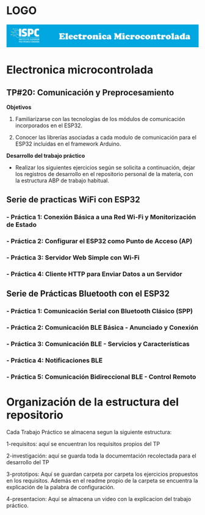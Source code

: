 # LOGO
![alt text](../rsc/visuales/LOGO.png)

# **Electronica microcontrolada**

## TP#20: Comunicación y Preprocesamiento

**Objetivos**

1. Familiarizarse con las tecnologías de los módulos de comunicación incorporados en el ESP32.

2. Conocer las librerías asociadas a cada modulo de comunicación para el ESP32 incluidas en el framework Arduino.

 **Desarrollo del trabajo práctico**  

- Realizar los siguientes ejercicios según se solicita a continuación, dejar los registros de desarrollo en el repositorio personal de la materia, con la estructura ABP de trabajo habitual.
  
## Serie de practicas WiFi con ESP32  

### - Práctica 1: Conexión Básica a una Red Wi-Fi y Monitorización de Estado  
### - Práctica 2: Configurar el ESP32 como Punto de Acceso (AP)  
### - Práctica 3: Servidor Web Simple con Wi-Fi  
### - Práctica 4: Cliente HTTP para Enviar Datos a un Servidor  

## Serie de Prácticas Bluetooth con el ESP32    
### - Práctica 1: Comunicación Serial con Bluetooth Clásico (SPP)  
### - Práctica 2: Comunicación BLE Básica - Anunciado y Conexión  
### - Práctica 3: Comunicación BLE - Servicios y Características  
### - Práctica 4: Notificaciones BLE  
### - Práctica 5: Comunicación Bidireccional BLE - Control Remoto  

 
# Organización de la estructura del repositorio

Cada Trabajo Práctico se almacena segun la siguiente estructura:


1-requisitos: aquí se encuentran los requisitos propios del TP

2-investigación: aquí se guarda toda la documemtación recolectada para el desarrollo del TP

3-prototipos: Aquí se guardan  carpeta por carpeta los ejercicios propuestos en los requisitos. Además en el readme propio de la carpeta se encuentra la explicación de la palabra de configuración.

4-presentacion: Aquí se almacena un video con la explicacion del trabajo práctico.
 